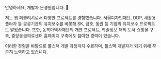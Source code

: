 안녕하세요, 개발자 문경원입니다. 👋

저는 웹 퍼블리셔로서 다양한 프로젝트를 경험했습니다. 
서울디자인재단, DDP, 새활용플라자 등 공공기관의 유지보수를 비롯해 SK, 금호, 동원 등 기업의 유지보수 프로젝트도 맡았습니다. 
또한, 동북아역사재단의 개편 프로젝트, 학술정보 해외 도서 쇼핑몰 구축, 중앙응급의료센터 홈페이지 구축에도 참여한 경력이 있습니다.

이러한 경험을 바탕으로 풀스택 개발 과정까지 수료하며, 풀스택 개발자가 되기 위해 꾸준히 노력하고 있습니다.
